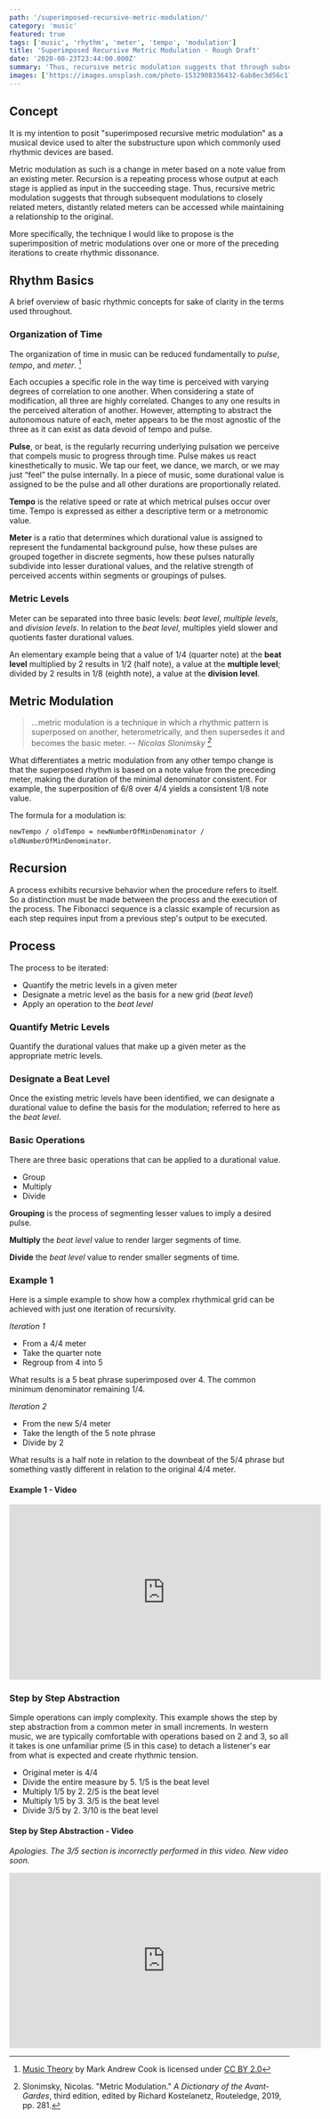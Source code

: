 ```yaml
---
path: '/superimposed-recursive-metric-modulation/'
category: 'music'
featured: true
tags: ['music', 'rhythm', 'meter', 'tempo', 'modulation']
title: 'Superimposed Recursive Metric Modulation - Rough Draft'
date: '2020-08-23T23:44:00.000Z'
summary: 'Thus, recursive metric modulation suggests that through subsequent modulations to closely related meters, distantly related meters can be accessed while maintaining a relationship to the original.'
images: ['https://images.unsplash.com/photo-1532908336432-6ab8ec3d56c1?ixid=eyJhcHBfaWQiOjEyMDd9&auto=format&w=1600&q=80']
---
```


## Concept

It is my intention to posit "superimposed recursive metric modulation" as a musical device used to alter the substructure upon which commonly used rhythmic devices are based.

Metric modulation as such is a change in meter based on a note value from an existing meter. Recursion is a repeating process whose output at each stage is applied as input in the succeeding stage. Thus, recursive metric modulation suggests that through subsequent modulations to closely related meters, distantly related meters can be accessed while maintaining a relationship to the original.

More specifically, the technique I would like to propose is the superimposition of metric modulations over one or more of the preceding iterations to create rhythmic dissonance.

## Rhythm Basics

A brief overview of basic rhythmic concepts for sake of clarity in the terms used throughout.

### Organization of Time

The organization of time in music can be reduced fundamentally to _pulse_, _tempo_, and _meter_. [^1]

Each occupies a specific role in the way time is perceived with varying degrees of correlation to one another. When considering a state of modification, all three are highly correlated. Changes to any one results in the perceived alteration of another. However, attempting to abstract the autonomous nature of each, meter appears to be the most agnostic of the three as it can exist as data devoid of tempo and pulse.

**Pulse**, or beat, is the regularly recurring underlying pulsation we perceive that compels music to progress through time. Pulse makes us react kinesthetically to music. We tap our feet, we dance, we march, or we may just “feel” the pulse internally. In a piece of music, some durational value is assigned to be the pulse and all other durations are proportionally related.

**Tempo** is the relative speed or rate at which metrical pulses occur over time. Tempo is expressed as either a descriptive term or a metronomic value.

**Meter** is a ratio that determines which durational value is assigned to represent the fundamental background pulse, how these pulses are grouped together in discrete segments, how these pulses naturally subdivide into lesser durational values, and the relative strength of perceived accents within segments or groupings of pulses.

### Metric Levels

Meter can be separated into three basic levels: _beat level_, _multiple levels_, and _division levels_. In relation to the _beat level_, multiples yield slower and quotients faster durational values.

An elementary example being that a value of 1/4 (quarter note) at the **beat level** multiplied by 2 results in 1/2 (half note), a value at the **multiple level**; divided by 2 results in 1/8 (eighth note), a value at the **division level**.

## Metric Modulation

> ...metric modulation is a technique in which a rhythmic pattern is superposed on another, heterometrically, and then supersedes it and becomes the basic meter.
> <cite>-- Nicolas Slonimsky [^2]</cite>

What differentiates a metric modulation from any other tempo change is that the superposed rhythm is based on a note value from the preceding meter, making the duration of the minimal denominator consistent. For example, the superposition of 6/8 over 4/4 yields a consistent 1/8 note value.

The formula for a modulation is:

`newTempo / oldTempo = newNumberOfMinDenominator / oldNumberOfMinDenominator`.

## Recursion

A process exhibits recursive behavior when the procedure refers to itself. So a distinction must be made between the process and the execution of the process. The Fibonacci sequence is a classic example of recursion as each step requires input from a previous step's output to be executed.

## Process

The process to be iterated:

- Quantify the metric levels in a given meter
- Designate a metric level as the basis for a new grid (_beat level_)
- Apply an operation to the _beat level_

### Quantify Metric Levels

Quantify the durational values that make up a given meter as the appropriate metric levels.

### Designate a Beat Level

Once the existing metric levels have been identified, we can designate a durational value to define the basis for the modulation; referred to here as the _beat level_.

### Basic Operations

There are three basic operations that can be applied to a durational value.

- Group
- Multiply
- Divide

**Grouping** is the process of segmenting lesser values to imply a desired pulse.

**Multiply** the _beat level_ value to render larger segments of time.

**Divide** the _beat level_ value to render smaller segments of time.

### Example 1

Here is a simple example to show how a complex rhythmical grid can be achieved with just one iteration of recursivity.

_Iteration 1_

- From a 4/4 meter
- Take the quarter note
- Regroup from 4 into 5

What results is a 5 beat phrase superimposed over 4. The common minimum denominator remaining 1/4.

_Iteration 2_

- From the new 5/4 meter
- Take the length of the 5 note phrase
- Divide by 2

What results is a half note in relation to the downbeat of the 5/4 phrase but something vastly different in relation to the original 4/4 meter.

#### Example 1 - Video

<iframe width="560" height="315" src="https://www.youtube-nocookie.com/embed/wlntlvO6x6g" frameborder="0" allow="accelerometer; autoplay; encrypted-media; gyroscope; picture-in-picture" allowfullscreen></iframe>

### Step by Step Abstraction

Simple operations can imply complexity. This example shows the step by step abstraction from a common meter in small increments. In western music, we are typically comfortable with operations based on 2 and 3, so all it takes is one unfamiliar prime (5 in this case) to detach a listener's ear from what is expected and create rhythmic tension.

- Original meter is 4/4
- Divide the entire measure by 5. 1/5 is the beat level
- Multiply 1/5 by 2. 2/5 is the beat level
- Multiply 1/5 by 3. 3/5 is the beat level
- Divide 3/5 by 2. 3/10 is the beat level

#### Step by Step Abstraction - Video

_Apologies. The 3/5 section is incorrectly performed in this video. New video soon._

<iframe width="560" height="315" src="https://www.youtube-nocookie.com/embed/0Ym9WgisuBw" frameborder="0" allow="accelerometer; autoplay; encrypted-media; gyroscope; picture-in-picture" allowfullscreen></iframe>

<!-- Footnotes -->

[^1]: [Music Theory](https://2012books.lardbucket.org/books/music-theory/index.html) by Mark Andrew Cook is licensed under [CC BY 2.0](https://creativecommons.org/licenses/by/2.0/)
[^2]: Slonimsky, Nicolas. "Metric Modulation." _A Dictionary of the Avant-Gardes_, third edition, edited by Richard Kostelanetz, Routeledge, 2019, pp. 281.
